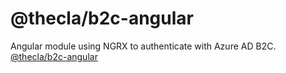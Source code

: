 # @thecla/b2c-angular

Angular module using NGRX to authenticate with Azure AD B2C. [@thecla/b2c-angular](https://github.com/hwouters/auth0-angular)
